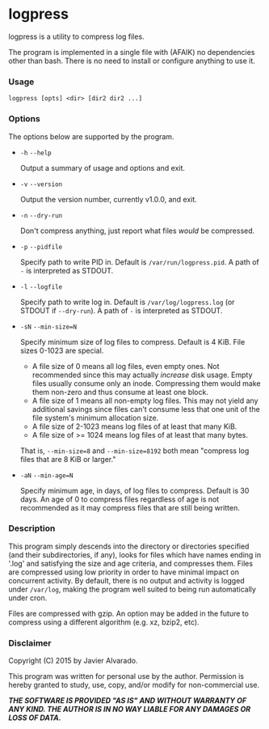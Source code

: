 # logpress

logpress is a utility to compress log files.

The program is implemented in a single file with (AFAIK) no dependencies other than bash. There is no need to install or configure anything to use it.

### Usage

    logpress [opts] <dir> [dir2 dir2 ...]

### Options

The options below are supported by the program.

* `-h` `--help`

  Output a summary of usage and options and exit.

* `-v` `--version`

  Output the version number, currently v1.0.0, and exit.

* `-n` `--dry-run`

  Don't compress anything, just report what files *would* be compressed.

* `-p` `--pidfile`

  Specify path to write PID in. Default is `/var/run/logpress.pid`. A path of
  `-` is interpreted as STDOUT.

* `-l` `--logfile`

  Specify path to write log in. Default is `/var/log/logpress.log` (or STDOUT if `--dry-run`). A path of `-` is interpreted as STDOUT.

* `-sN` `--min-size=N`

  Specify minimum size of log files to compress. Default is 4 KiB. File sizes 0-1023 are special.

  * A file size of 0 means all log files, even empty ones. Not recommended since this may actually *increase* disk usage. Empty files usually consume only an inode. Compressing them would make them non-zero and thus consume at least one block.
  * A file size of 1 means all non-empty log files. This may not yield any additional savings since files can't consume less that one unit of the file system's minimum allocation size.
  * A file size of 2-1023 means log files of at least that many KiB.
  * A file size of >= 1024 means log files of at least that many bytes.

  That is, `--min-size=8` and `--min-size=8192` both mean "compress log files that are 8 KiB or larger."

* `-aN` `--min-age=N`

  Specify minimum age, in days, of log files to compress. Default is 30 days.
  An age of 0 to compress files regardless of age is not recommended as it may compress files that are still being written.

### Description

This program simply descends into the directory or directories specified (and their subdirectories, if any), looks for files which have names ending in '.log' and satisfying the size and age criteria, and compresses them. Files are compressed using low priority in order to have minimal impact on concurrent activity. By default, there is no output and activity is logged under `/var/log`, making the program well suited to being run automatically under cron.

Files are compressed with gzip. An option may be added in the future to compress using a different algorithm (e.g. xz, bzip2, etc).

### Disclaimer

Copyright (C) 2015 by Javier Alvarado.

This program was written for personal use by the author. Permission is hereby granted to study, use, copy, and/or modify for non-commercial use.

***THE SOFTWARE IS PROVIDED "AS IS" AND WITHOUT WARRANTY OF ANY KIND. THE AUTHOR IS IN NO WAY LIABLE FOR ANY DAMAGES OR LOSS OF DATA.***
